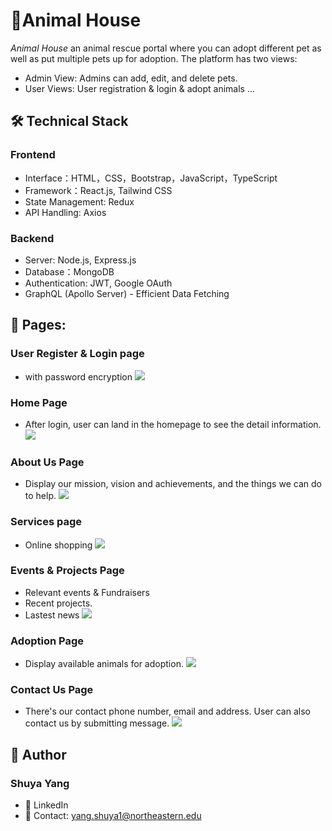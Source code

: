 # 🐾Animal House

_Animal House_ an animal rescue portal where you can adopt different pet as well as put multiple pets up for adoption. The platform has two views:

- Admin View: Admins can add, edit, and delete pets.
- User Views: User registration & login & adopt animals ...

## 🛠️ Technical Stack

### Frontend

- Interface：HTML，CSS，Bootstrap，JavaScript，TypeScript
- Framework：React.js, Tailwind CSS
- State Management: Redux
- API Handling: Axios

### Backend

- Server: Node.js, Express.js
- Database：MongoDB
- Authentication: JWT, Google OAuth
- GraphQL (Apollo Server) - Efficient Data Fetching

## 📸 Pages:

### User Register & Login page

- with password encryption
  ![](https://github.com/Lbitwd/INFO6150-final/blob/ShuyaYang/screenshots/login%26register.png)

### Home Page

- After login, user can land in the homepage to see the detail information.
  ![](https://github.com/Lbitwd/INFO6150-final/blob/ShuyaYang/screenshots/home.png)

### About Us Page

- Display our mission, vision and achievements, and the things we can do to help.
  ![](https://github.com/Lbitwd/INFO6150-final/blob/ShuyaYang/screenshots/about.png)

### Services page

- Online shopping
  ![](https://github.com/Lbitwd/INFO6150-final/blob/ShuyaYang/screenshots/services.png)

### Events & Projects Page

- Relevant events & Fundraisers
- Recent projects.
- Lastest news
  ![](https://github.com/Lbitwd/INFO6150-final/blob/ShuyaYang/screenshots/events.png)

### Adoption Page

- Display available animals for adoption.
  ![](https://github.com/Lbitwd/INFO6150-final/blob/ShuyaYang/screenshots/adoption.png)

### Contact Us Page

- There's our contact phone number, email and address. User can also contact us by submitting message.
  ![](https://github.com/Lbitwd/INFO6150-final/blob/ShuyaYang/screenshots/contact.png)

## 👤 Author

### Shuya Yang

- 💼 LinkedIn
- 📧 Contact: yang.shuya1@northeastern.edu
